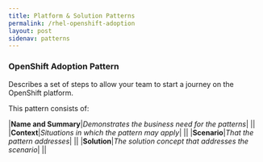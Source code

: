 ```yaml
---
title: Platform & Solution Patterns
permalink: /rhel-openshift-adoption
layout: post
sidenav: patterns
---
```

### OpenShift Adoption Pattern
Describes a set of steps to allow your team to start a journey on the OpenShift platform.

This pattern consists of:

|**Name and Summary**|*Demonstrates the business need for the patterns*|
||
|**Context**|*Situations in which the pattern may apply*|
||
|**Scenario**|*That the pattern addresses*|
||
|**Solution**|*The solution concept that addresses the scenario*|
||